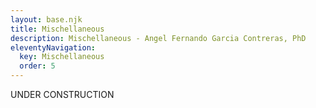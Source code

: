 ```yaml
---
layout: base.njk
title: Mischellaneous
description: Mischellaneous - Angel Fernando Garcia Contreras, PhD
eleventyNavigation:
  key: Mischellaneous
  order: 5
---
```


UNDER CONSTRUCTION